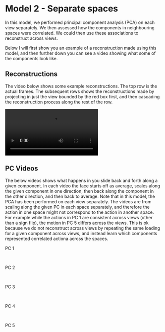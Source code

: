 # Model 2 - Separate spaces

In this model, we performed principal component analysis (PCA) on each view separately. We then assessed how the components in neighbouring spaces were correlated. We could then use these associations to reconstruct across views.

Below I will first show you an example of a reconstruction made using this model, and then further down you can see a video showing what some of the components look like.

## Reconstructions

The video below shows some example reconstructions.
The top row is the actual frames. 
The subsequent rows shows the reconstructions made by projecting in just the view bounded by the red box first, and then cascading the reconstruction process along the rest of the row. 

<video src="https://user-images.githubusercontent.com/58479570/234016428-d1be7ed6-f8db-4fb6-852a-2c21629ff72a.mp4" controls="controls" style="max-width: 730px;">
</video>
<br>

## PC Videos
The below videos shows what happens in you slide back and forth along a given component. In each video the face starts off as average, scales along the given component in one direction, then back along the component in the other direction, and then back to average. Note that in this model, the PCA has been performed on each view separately. The videos are from scaling along the given PC in each space separately, and therefore the action in one space might not correspond to the action in another space. For example while the actions in PC 1 are consistent across views (other than a sign flip), the motion in PC 5 differs across the views. This is ok because we do not reconstruct across views by repeating the same loading for a given component across views, and instead learn which components represented correlated actiona across the spaces.

PC 1

<br>

PC 2

<br>

PC 3

<br>

PC 4

<br>

PC 5

<br>

